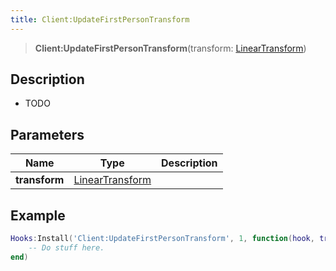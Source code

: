```yaml
---
title: Client:UpdateFirstPersonTransform
---
```


> **Client:UpdateFirstPersonTransform**(transform: [LinearTransform](/vext/ref/shared/type/lineartransform))

## Description

- TODO

## Parameters

| Name | Type | Description |
| ---- | ---- | ----------- |
| **transform** | [LinearTransform](/vext/ref/shared/type/lineartransform) |  |

## Example

```lua
Hooks:Install('Client:UpdateFirstPersonTransform', 1, function(hook, transform)
    -- Do stuff here.
end)
```
